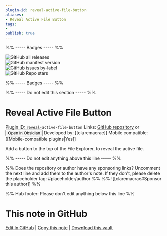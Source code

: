 ```yaml
---
plugin-id: reveal-active-file-button
aliases:
- Reveal Active File Button
tags: 
- 
publish: true
---
```


%% ----- Badges ----- %%

![GitHub all releases](https://img.shields.io/github/downloads/claremacrae/reveal-active-file-button-plugin/total?color=573E7A&logo=github&style=for-the-badge)   
![GitHub manifest version](https://img.shields.io/github/manifest-json/v/claremacrae/reveal-active-file-button-plugin?color=573E7A&logo=github&style=for-the-badge)   
![GitHub issues by-label](https://img.shields.io/github/issues/claremacrae/reveal-active-file-button-plugin/help%20wanted?color=573E7A&logo=github&style=for-the-badge)   
![GitHub Repo stars](https://img.shields.io/github/stars/claremacrae/reveal-active-file-button-plugin?color=573E7A&logo=github&style=for-the-badge)

%% ----- Badges ----- %%

%% ----- Do not edit this section ----- %%

# Reveal Active File Button

Plugin ID: `reveal-active-file-button`
Links: [GitHub repository](https://github.com/claremacrae/reveal-active-file-button-plugin) or [<button id=HH>Open in Obsidian</button>](obsidian://show-plugin?id=reveal-active-file-button)
Developed by: [[claremacrae]]
Mobile compatible: [[Mobile-compatible plugins|Yes]]

Add a button to the top of the File Explorer, to reveal the active file.

%% ----- Do not edit anything above this line ----- %% 

%% Does the repository or author have any sponsoring links? Uncomment the next line and add them to the author's note. If they don't, please delete the placeholder tag: #placeholder/author %%
%% ![[claremacrae#Sponsor this author]] %%

%% Hub footer: Please don't edit anything below this line %%

# This note in GitHub

<span class="git-footer">[Edit In GitHub](https://github.dev/obsidian-community/obsidian-hub/blob/main/02%20-%20Community%20Expansions/02.05%20All%20Community%20Expansions/Plugins/reveal-active-file-button.md "git-hub-edit-note") | [Copy this note](https://raw.githubusercontent.com/obsidian-community/obsidian-hub/main/02%20-%20Community%20Expansions/02.05%20All%20Community%20Expansions/Plugins/reveal-active-file-button.md "git-hub-copy-note") | [Download this vault](https://github.com/obsidian-community/obsidian-hub/archive/refs/heads/main.zip "git-hub-download-vault") </span>

